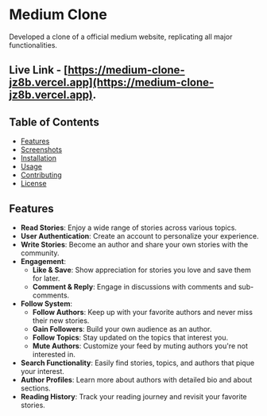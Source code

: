 # Medium Clone

Developed a clone of a official medium website, replicating all major functionalities. 
## Live Link - [https://medium-clone-jz8b.vercel.app](https://medium-clone-jz8b.vercel.app).

## Table of Contents
- [Features](#features)
- [Screenshots](#screenshots)
- [Installation](#installation)
- [Usage](#usage)
- [Contributing](#contributing)
- [License](#license)

## Features
- **Read Stories**: Enjoy a wide range of stories across various topics.
- **User Authentication**: Create an account to personalize your experience.
- **Write Stories**: Become an author and share your own stories with the community.
- **Engagement**:
  - **Like & Save**: Show appreciation for stories you love and save them for later.
  - **Comment & Reply**: Engage in discussions with comments and sub-comments.
- **Follow System**:
  - **Follow Authors**: Keep up with your favorite authors and never miss their new stories.
  - **Gain Followers**: Build your own audience as an author.
  - **Follow Topics**: Stay updated on the topics that interest you.
  - **Mute Authors**: Customize your feed by muting authors you're not interested in.
- **Search Functionality**: Easily find stories, topics, and authors that pique your interest.
- **Author Profiles**: Learn more about authors with detailed bio and about sections.
- **Reading History**: Track your reading journey and revisit your favorite stories.
